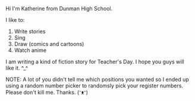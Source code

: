 Hi I'm Katherine from Dunman High School. 

I like to: 
1. Write stories
2. Sing
3. Draw (comics and cartoons)
4. Watch anime

I am writing a kind of fiction story for Teacher's Day. I hope you guys will like it. ^_^

NOTE: A lot of you didn't tell me which positions you wanted so I ended up using a random number picker to randomsly pick your register numbers. Please don't kill me. Thanks. (ᵔᴥᵔ)
